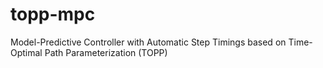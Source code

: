 # topp-mpc
Model-Predictive Controller with Automatic Step Timings based on Time-Optimal Path Parameterization (TOPP)
